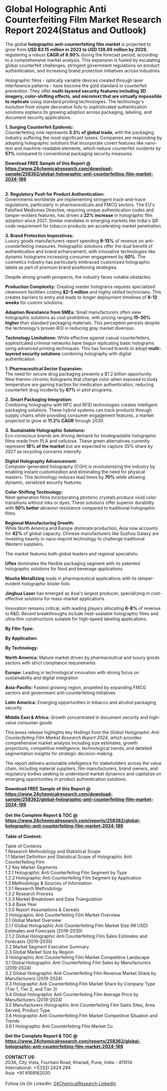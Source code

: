 <h1>Global Holographic Anti Counterfeiting Film Market Research Report 2024(Status and Outlook)</h1><p>The global <strong>holographic anti-counterfeiting film market</strong> is projected to grow from <strong>USD 83.15 million in 2023 to USD 138.69 million by 2029</strong>, registering a robust <strong>CAGR of 8.90%</strong> during the forecast period, according to a comprehensive market analysis. This expansion is fueled by escalating global counterfeit challenges, stringent government regulations on product authentication, and increasing brand protection initiatives across industries.</p><p>Holographic films - optically variable devices created through laser interference patterns - have become the gold standard in counterfeit prevention. They offer <strong>multi-layered security features including 3D imagery, color-shifting effects, and microtext that are virtually impossible to replicate</strong> using standard printing technologies. The technology's evolution from simple decorative foils to sophisticated authentication solutions explains its growing adoption across packaging, labeling, and document security applications.</p><p><strong>1. Surging Counterfeit Epidemic:</strong><br>
Counterfeiting now represents <strong>3.3% of global trade</strong>, with the packaging industry suffering the most significant losses. Companies are responding by adopting holographic solutions that incorporate covert features like nano-text and machine-readable elements, which reduce counterfeit incidents by <strong>57%</strong> compared to conventional packaging security measures.</p><div><b>Download FREE Sample of this Report @ 
            <a href="https://www.24chemicalresearch.com/download-sample/258362/global-holographic-anti-counterfeiting-film-market-2024-189">
            https://www.24chemicalresearch.com/download-sample/258362/global-holographic-anti-counterfeiting-film-market-2024-189</a></b></div><br><p><strong>2. Regulatory Push for Product Authentication:</strong><br>
Governments worldwide are implementing stringent track-and-trace regulations, particularly in pharmaceuticals and FMCG sectors. The EU's Falsified Medicines Directive, requiring unique authentication codes and tamper-evident features, has driven a <strong>22% increase</strong> in holographic film adoption since 2021. Similar mandates in emerging markets like India's QR code requirement for tobacco products are accelerating market penetration.</p><p><strong>3. Brand Protection Imperatives:</strong><br>
Luxury goods manufacturers report spending <strong>9-15%</strong> of revenue on anti-counterfeiting measures. Holographic solutions offer the dual benefit of authentication and brand enhancement, with innovative technologies like dynamic holograms increasing consumer engagement by <strong>40%</strong>. The cosmetics industry has particularly embraced customized holographic labels as part of premium brand positioning strategies.</p><p>Despite strong growth prospects, the industry faces notable obstacles:</p><p><strong>Production Complexity:</strong> Creating master holograms requires specialized cleanroom facilities costing <strong>$2-5 million</strong> and highly skilled technicians. This creates barriers to entry and leads to longer deployment timelines of <strong>8-12 weeks</strong> for custom solutions.</p><p><strong>Adoption Resistance from SMEs:</strong> Small manufacturers often view holographic solutions as cost-prohibitive, with pricing ranging <strong>15-30% higher</strong> than standard packaging materials. This perception persists despite the technology's proven ROI in reducing gray market diversion.</p><p><strong>Technology Limitations:</strong> While effective against casual counterfeiters, sophisticated criminal networks have begun replicating basic holograms using advanced printing techniques. This has forced brands to adopt <strong>multi-layered security solutions</strong> combining holography with digital authentication.</p><p><strong>1. Pharmaceutical Sector Expansion:</strong><br>
The need for secure drug packaging presents a $1.2 billion opportunity. New thermo-chromic holograms that change color when exposed to body temperature are gaining traction for medication authentication, reducing counterfeit drug incidents by <strong>67%</strong> in pilot programs.</p><p><strong>2. Smart Packaging Integration:</strong><br>
Combining holography with NFC and RFID technologies creates intelligent packaging solutions. These hybrid systems can track products through supply chains while providing consumer engagement features, a market projected to grow at <strong>11.2% CAGR</strong> through 2030.</p><p><strong>3. Sustainable Holographic Solutions:</strong><br>
Eco-conscious brands are driving demand for biodegradable holographic films made from PLA and cellulose. These green alternatives currently represent <strong>18% of the market</strong> but are expected to capture 35% share by 2027 as recycling concerns intensify.</p><p><strong>Digital Holography Advancement:</strong><br>
Computer-generated holography (CGH) is revolutionizing the industry by enabling instant customization and eliminating the need for physical masters. This technology reduces lead times by <strong>70%</strong> while allowing dynamic, serialized security features.</p><p><strong>Color-Shifting Technology:</strong><br>
Next-generation films incorporating photonic crystals produce vivid color transitions without inks or dyes. These solutions offer superior durability with <strong>50% better</strong> abrasion resistance compared to traditional holographic films.</p><p><strong>Regional Manufacturing Growth:</strong><br>
While North America and Europe dominate production, Asia now accounts for <strong>42%</strong> of global capacity. Chinese manufacturers like Suzhou Galaxy are investing heavily in nano-imprint technology to challenge traditional Western suppliers.</p><p>The market features both global leaders and regional specialists:</p><p><strong>Uflex</strong> dominates the flexible packaging segment with its patented holographic solutions for food and beverage applications</p><p><strong>Nissha Metallizing</strong> leads in pharmaceutical applications with its tamper-evident holographic blister foils</p><p><strong>Jinghua Laser</strong> has emerged as Asia's largest producer, specializing in cost-effective solutions for mass-market applications</p><p>Innovation remains critical, with leading players allocating <strong>6-8%</strong> of revenue to R&amp;D. Recent breakthroughs include heat-sealable holographic films and ultra-thin constructions suitable for high-speed labeling applications.</p><p><strong>By Film Type:</strong></p><p><strong>By Application:</strong></p><p><strong>By Technology:</strong></p><p><strong>North America:</strong> Mature market driven by pharmaceutical and luxury goods sectors with strict compliance requirements</p><p><strong>Europe:</strong> Leading in technological innovation with strong focus on sustainability and digital integration</p><p><strong>Asia-Pacific:</strong> Fastest growing region, propelled by expanding FMCG sectors and government anti-counterfeiting initiatives</p><p><strong>Latin America:</strong> Emerging opportunities in tobacco and alcohol packaging security</p><p><strong>Middle East &amp; Africa:</strong> Growth concentrated in document security and high-value consumer goods</p><p>This press release highlights key findings from the <em>Global Holographic Anti Counterfeiting Film Market Research Report 2024</em>, which provides comprehensive market analysis including size estimates, growth projections, competitive intelligence, technological trends, and detailed segmentation insights for strategic decision-making.</p><p>The report delivers actionable intelligence for stakeholders across the value chain, including material suppliers, film manufacturers, brand owners, and regulatory bodies seeking to understand market dynamics and capitalize on emerging opportunities in product authentication solutions.</p><div><b>Download FREE Sample of this Report @ 
            <a href="https://www.24chemicalresearch.com/download-sample/258362/global-holographic-anti-counterfeiting-film-market-2024-189">
            https://www.24chemicalresearch.com/download-sample/258362/global-holographic-anti-counterfeiting-film-market-2024-189</a></b></div><br><div><b>Get the Complete Report & TOC @ 
            <a href="https://www.24chemicalresearch.com/reports/258362/global-holographic-anti-counterfeiting-film-market-2024-189">
            https://www.24chemicalresearch.com/reports/258362/global-holographic-anti-counterfeiting-film-market-2024-189</a></b></div><br>
            <b>Table of Content:</b><p>Table of Contents<br />
1 Research Methodology and Statistical Scope<br />
1.1 Market Definition and Statistical Scope of Holographic Anti Counterfeiting Film<br />
1.2 Key Market Segments<br />
1.2.1 Holographic Anti Counterfeiting Film Segment by Type<br />
1.2.2 Holographic Anti Counterfeiting Film Segment by Application<br />
1.3 Methodology & Sources of Information<br />
1.3.1 Research Methodology<br />
1.3.2 Research Process<br />
1.3.3 Market Breakdown and Data Triangulation<br />
1.3.4 Base Year<br />
1.3.5 Report Assumptions & Caveats<br />
2 Holographic Anti Counterfeiting Film Market Overview<br />
2.1 Global Market Overview<br />
2.1.1 Global Holographic Anti Counterfeiting Film Market Size (M USD) Estimates and Forecasts (2019-2030)<br />
2.1.2 Global Holographic Anti Counterfeiting Film Sales Estimates and Forecasts (2019-2030)<br />
2.2 Market Segment Executive Summary<br />
2.3 Global Market Size by Region<br />
3 Holographic Anti Counterfeiting Film Market Competitive Landscape<br />
3.1 Global Holographic Anti Counterfeiting Film Sales by Manufacturers (2019-2024)<br />
3.2 Global Holographic Anti Counterfeiting Film Revenue Market Share by Manufacturers (2019-2024)<br />
3.3 Holographic Anti Counterfeiting Film Market Share by Company Type (Tier 1, Tier 2, and Tier 3)<br />
3.4 Global Holographic Anti Counterfeiting Film Average Price by Manufacturers (2019-2024)<br />
3.5 Manufacturers Holographic Anti Counterfeiting Film Sales Sites, Area Served, Product Type<br />
3.6 Holographic Anti Counterfeiting Film Market Competitive Situation and Trends<br />
3.6.1 Holographic Anti Counterfeiting Film Market Co</p><div><b>Get the Complete Report & TOC @ 
            <a href="https://www.24chemicalresearch.com/reports/258362/global-holographic-anti-counterfeiting-film-market-2024-189">
            https://www.24chemicalresearch.com/reports/258362/global-holographic-anti-counterfeiting-film-market-2024-189</a></b></div><br><b>CONTACT US:</b><br>
            203A, City Vista, Fountain Road, Kharadi, Pune, India - 411014<br>
            International: +1(332) 2424 294<br>
            Asia: +91 9169162030 <br><br>
            Follow Us On LinkedIn: <a href="https://www.linkedin.com/company/24chemicalresearch/">24ChemicalResearch LinkedIn</a>